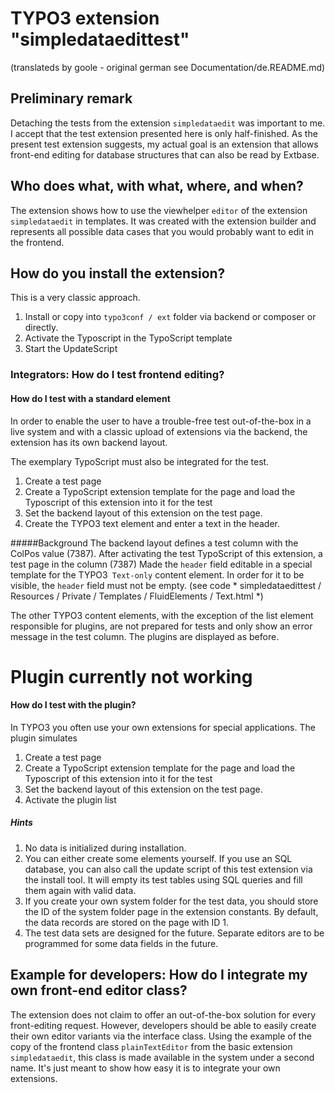 # TYPO3 extension "simpledataedittest"

(translateds by goole - original german see Documentation/de.README.md)

## Preliminary remark
Detaching the tests from the extension `simpledataedit` was important to me.
I accept that the test extension presented here is only half-finished.
As the present test extension suggests, my actual goal is an extension that allows front-end editing for database structures that can also be read by Extbase.

## Who does what, with what, where, and when?
The extension shows how to use the viewhelper `editor` of the extension` simpledataedit` in templates.
It was created with the extension builder and represents all possible data cases that you would probably want to edit in the frontend.

## How do you install the extension?
This is a very classic approach.
1. Install or copy into `typo3conf / ext` folder via backend or composer or directly.
1. Activate the Typoscript in the TypoScript template
1. Start the UpdateScript

### Integrators: How do I test frontend editing?
#### How do I test with a standard element
In order to enable the user to have a trouble-free test out-of-the-box in a live system and with a classic upload of extensions via the backend,
the extension has its own backend layout.

The exemplary TypoScript must also be integrated for the test.

1. Create a test page
1. Create a TypoScript extension template for the page and load the Typoscript of this extension into it for the test
1. Set the backend layout of this extension on the test page.
1. Create the TYPO3 text element and enter a text in the header.

#####Background
The backend layout defines a test column with the ColPos value (7387).
After activating the test TypoScript of this extension, a test page in the column (7387)
Made the `header` field editable in a special template for the TYPO3` Text-only` content element.
In order for it to be visible, the `header` field must not be empty.
(see code * simpledataedittest / Resources / Private / Templates / FluidElements / Text.html *)

The other TYPO3 content elements, with the exception of the list element responsible for plugins, are not prepared for tests and only show an error message in the test column.
The plugins are displayed as before.

# Plugin currently not working

#### How do I test with the plugin?
In TYPO3 you often use your own extensions for special applications.
The plugin simulates
1. Create a test page
1. Create a TypoScript extension template for the page and load the Typoscript of this extension into it for the test
1. Set the backend layout of this extension on the test page.
1. Activate the plugin list

##### Hints
1. No data is initialized during installation.
1. You can either create some elements yourself.
   If you use an SQL database, you can also call the update script of this test extension via the install tool.
   It will empty its test tables using SQL queries and fill them again with valid data.
1. If you create your own system folder for the test data, you should store the ID of the system folder page in the extension constants.
   By default, the data records are stored on the page with ID 1.
1. The test data sets are designed for the future. Separate editors are to be programmed for some data fields in the future.

## Example for developers: How do I integrate my own front-end editor class?
The extension does not claim to offer an out-of-the-box solution for every front-editing request.
However, developers should be able to easily create their own editor variants via the interface class.
Using the example of the copy of the frontend class `plainTextEditor` from the basic extension` simpledataedit`, this class is made available in the system under a second name.
It's just meant to show how easy it is to integrate your own extensions.

